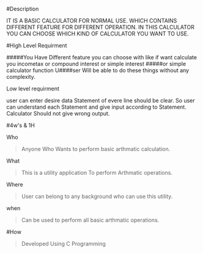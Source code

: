 #Description

IT IS A BASIC CALCULATOR FOR NORMAL USE.
WHICH CONTAINS DIFFERENT FEATURE FOR DIFFERENT OPERATION.
IN THIS CALCULATOR YOU CAN CHOOSE WHICH KIND OF CALCULATOR YOU WANT TO USE.

#High Level Requirment

#####You Have Different feature you can choose with like if want calculate you incometax or compound interest or simple interest
#####or simple calculator function
U####ser Will be able to do these things without any complexity.

Low level requirment

user can enter desire data
Statement of evere line should be clear.
So user can understand each Statement and give input according to Statement.
Calculator Should not give wrong output.

#4w's & 1H

Who 
  >Anyone Who Wants to perform basic arthmatic calculation.

What
  >This is a utility application To perform Arthmatic operations.

Where
  >User can belong to any background who can use this utility.

when
  >Can be used to perform all basic arthmatic operations.

#How
  >Developed Using C Programming